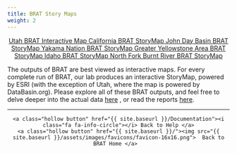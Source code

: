 ```yaml
---
title: BRAT Story Maps
weight: 2
--- 
```


<div align="center">
	<a class="hollow button" href="https://databasin.org/datasets/1420ffb7e9674753a5fb626e2b830c1f"><i class="fa fa-map"></i>  Utah BRAT Interactive Map </a> 
	<a class="hollow button" href="http://etal.joewheaton.org/brat-tnc.html"><i class="fa fa-map"></i>  California BRAT StoryMap </a> 
	<a class="hollow button" href="http://etal.joewheaton.org/brat-john-day.html"><i class="fa fa-map"></i>  John Day Basin BRAT StoryMap </a> 
	<a class="hollow button" href="http://etal.joewheaton.org/brat-yakama.html"><i class="fa fa-map"></i>  Yakama Nation BRAT StoryMap </a> 
	<a class="hollow button" href="https://usuonline.maps.arcgis.com/apps/Cascade/index.html?appid=87b2ef2a149b4cec918573db36fd5edc"><i class="fa fa-map"></i>  Greater Yellowstone Area BRAT StoryMap </a> 
	<a class="hollow button" href="http://etal.joewheaton.org/brat-idaho.html"><i class="fa fa-map"></i>  Idaho BRAT StoryMap </a> 
	<a class="hollow button" href="http://etal.joewheaton.org/brat-nf-burnt-river.html"><i class="fa fa-map"></i>  North Fork Burnt River BRAT StoryMap </a> 
</div>


The outputs of BRAT are best viewed as interactive maps. For every complete run of BRAT, our lab produces an interactive StoryMap, powered by ESRI (with the exception of Utah, where the map is powered by DataBasin.org). Please explore all of these BRAT outputs, and feel free to delve deeper into the actual data [here](http://brat.riverscapes.xyz/data.html) , or read the reports [here](http://brat.riverscapes.xyz/reports.html).




------
<div align="center">

	<a class="hollow button" href="{{ site.baseurl }}/Documentation"><i class="fa fa-info-circle"></i> Back to Help </a>
	<a class="hollow button" href="{{ site.baseurl }}/"><img src="{{ site.baseurl }}/assets/images/favicons/favicon-16x16.png">  Back to BRAT Home </a>  
</div>